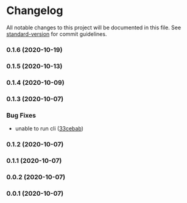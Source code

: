 # Changelog

All notable changes to this project will be documented in this file. See [standard-version](https://github.com/conventional-changelog/standard-version) for commit guidelines.

### 0.1.6 (2020-10-19)

### 0.1.5 (2020-10-13)

### 0.1.4 (2020-10-09)

### 0.1.3 (2020-10-07)


### Bug Fixes

* unable to run cli ([33cebab](https://github.com/eladb/markmac/commit/33cebab6a981da6264bb2da22cfcd47b24a69757))

### 0.1.2 (2020-10-07)

### 0.1.1 (2020-10-07)

### 0.0.2 (2020-10-07)

### 0.0.1 (2020-10-07)
